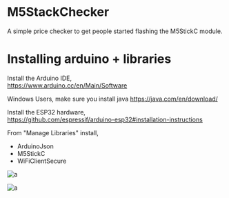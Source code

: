 # M5StackChecker
A simple price checker to get people started flashing the M5StickC module.

# Installing arduino + libraries

Install the Arduino IDE,<br>
https://www.arduino.cc/en/Main/Software

Windows Users, make sure you install java
https://java.com/en/download/

Install the ESP32 hardware,<br>
https://github.com/espressif/arduino-esp32#installation-instructions

From "Manage Libraries" install,<br>
- ArduinoJson
- M5StickC
- WiFiClientSecure

![a](https://i.imgur.com/mCfnhZN.png)


![a](https://ae01.alicdn.com/kf/HTB1VS8ZXWWs3KVjSZFxq6yWUXXai/M5Stickc-Esp32-Pico-Mini-Iot-Development-Board-Finger-Computer-With-A-Color-Lcd-Display.jpg)


